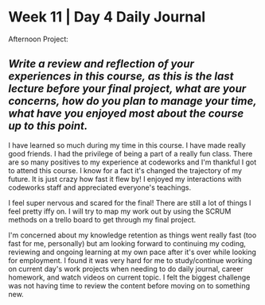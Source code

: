 # Week 11 | Day 4 Daily Journal

Afternoon Project: 

## *Write a review and reflection of your experiences in this course, as this is the last lecture before your final project, what are your concerns, how do you plan to manage your time, what have you enjoyed most about the course up to this point.*
I have learned so much during my time in this course. I have made really good friends. I had the privilege of being a part of a really fun class. There are so many positives to my experience at codeworks and I'm thankful I got to attend this course. I know for a fact it's changed the trajectory of my future. It is just crazy how fast it flew by! I enjoyed my interactions with codeworks staff and appreciated everyone's teachings.

I feel super nervous and scared for the final! There are still a lot of things I feel pretty iffy on. I will try to map my work out by using the SCRUM methods on a trello board to get through my final project. 

I'm concerned about my knowledge retention as things went really fast (too fast for me, personally) but am looking forward to continuing my coding, reviewing and ongoing learning at my own pace after it's over while looking for employment. I found it was very hard for me to study/continue working on current day's work projects when needing to do daily journal, career homework, and watch videos on current topic. I felt the biggest challenge was not having time to review the content before moving on to something new. 

